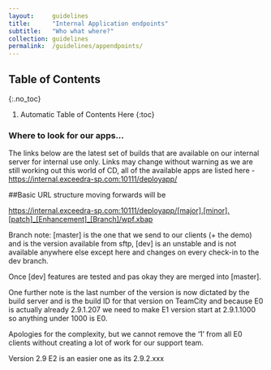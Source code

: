 ```yaml
---
layout:     guidelines
title:      "Internal Application endpoints"
subtitle:   "Who what where?"
collection: guidelines
permalink:  /guidelines/appendpoints/
---
```


## Table of Contents
{:.no_toc}

1. Automatic Table of Contents Here
{:toc}


### Where to look for our apps...

The links below are the latest set of builds that are available on our internal server for internal use only.
Links may change without warning as we are still working out this world of CD, all of the available apps are listed here - https://internal.exceedra-sp.com:10111/deployapp/ 

##Basic URL structure moving forwards will be

https://internal.exceedra-sp.com:10111/deployapp/[major].[minor].[patch]_[Enhancement]_[Branch]/wpf.xbap


Branch note: [master] is the one that we send to our clients (+ the demo) and is the version available from sftp, [dev] is an unstable and is not available anywhere else except here and changes on every check-in to the dev branch.

Once [dev] features are tested and pas okay they are merged into [master].

One further note is the last number of the version is now dictated by the build server and is the build ID for that version on TeamCity and because E0 is actually already 2.9.1.207 we need to make E1 version start at 2.9.1.1000 so anything under 1000 is E0.

Apologies for the complexity, but we cannot remove the ‘1’ from all E0 clients without creating a lot of work for our support team.

Version 2.9 E2 is an easier one as its 2.9.2.xxx
